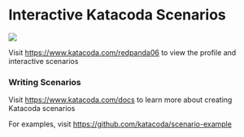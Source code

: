# Interactive Katacoda Scenarios

[![](http://shields.katacoda.com/katacoda/redpanda06/count.svg)](https://www.katacoda.com/redpanda06 "Get your profile on Katacoda.com")

Visit https://www.katacoda.com/redpanda06 to view the profile and interactive scenarios

### Writing Scenarios
Visit https://www.katacoda.com/docs to learn more about creating Katacoda scenarios

For examples, visit https://github.com/katacoda/scenario-example
